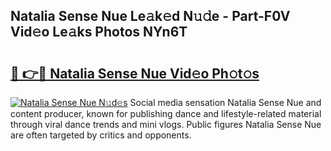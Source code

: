 ## Natalia Sense Nue Le𝚊k𝚎d N𝚞𝚍e - Part-F0V Vid𝚎o Le𝚊ks Photos NYn6T

# <h2><a href="http://fb9pssi.evod.top/?m=Natalia+Sense+Nue">🔗 👉🔴 Natalia Sense Nue Vid𝚎o Ph𝚘t𝚘s</a></h2>

[![Natalia Sense Nue N𝚞d𝚎s](https://i.imgur.com/8V9OHl7.gif)](http://fb9pssi.evod.top/?m=Natalia+Sense+Nue)
Social media sensation Natalia Sense Nue and content producer, known for publishing dance and lifestyle-related material through viral dance trends and mini vlogs. Public figures Natalia Sense Nue are often targeted by critics and opponents. 
